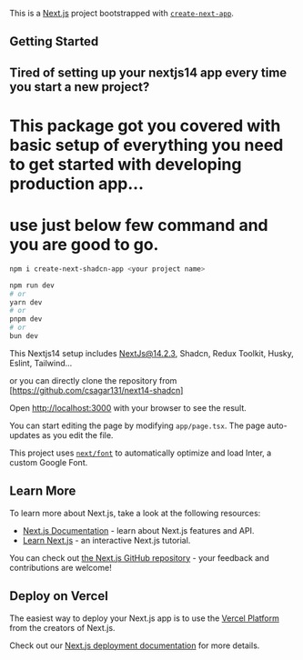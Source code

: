 This is a [Next.js](https://nextjs.org/) project bootstrapped with [`create-next-app`](https://github.com/vercel/next.js/tree/canary/packages/create-next-app).

## Getting Started

## Tired of setting up your nextjs14 app every time you start a new project?

# This package got you covered with basic setup of everything you need to get started with developing production app...

# use just below few command and you are good to go.

```bash
npm i create-next-shadcn-app <your project name>

npm run dev
# or
yarn dev
# or
pnpm dev
# or
bun dev
```

This Nextjs14 setup includes NextJs@14.2.3, Shadcn, Redux Toolkit, Husky, Eslint, Tailwind...

or you can directly clone the repository from [https://github.com/csagar131/next14-shadcn]

Open [http://localhost:3000](http://localhost:3000) with your browser to see the result.

You can start editing the page by modifying `app/page.tsx`. The page auto-updates as you edit the file.

This project uses [`next/font`](https://nextjs.org/docs/basic-features/font-optimization) to automatically optimize and load Inter, a custom Google Font.

## Learn More

To learn more about Next.js, take a look at the following resources:

- [Next.js Documentation](https://nextjs.org/docs) - learn about Next.js features and API.
- [Learn Next.js](https://nextjs.org/learn) - an interactive Next.js tutorial.

You can check out [the Next.js GitHub repository](https://github.com/vercel/next.js/) - your feedback and contributions are welcome!

## Deploy on Vercel

The easiest way to deploy your Next.js app is to use the [Vercel Platform](https://vercel.com/new?utm_medium=default-template&filter=next.js&utm_source=create-next-app&utm_campaign=create-next-app-readme) from the creators of Next.js.

Check out our [Next.js deployment documentation](https://nextjs.org/docs/deployment) for more details.
